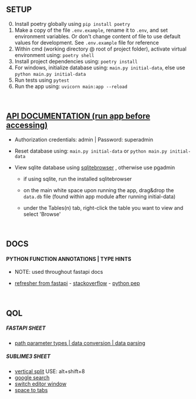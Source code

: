 ## SETUP

0. Install poetry globally using `pip install poetry`
1. Make a copy of the file `.env.example`, rename it to `.env`, and set environment variables. Or don't change content of file to use default values for development. See `.env.example` file for reference
2. Within cmd (working directory @ root of project folder), activate virtual environment using: `poetry shell`
3. Install project dependencies using: `poetry install`
4. For windows, initialize database using: `main.py initial-data`, else use `python main.py initial-data`
5. Run tests using `pytest`
6. Run the app using: `uvicorn main:app --reload`

<br>



## [API DOCUMENTATION (run app before accessing)](http://127.0.0.1:8000/docs)

- Authorization credentials: admin | Password: superadmin

- Reset database using: `main.py initial-data` or `python main.py initial-data`

- View sqlite database using [sqlitebrowser](https://sqlitebrowser.org/dl/) , otherwise use pgadmin

  - if using sqlite, run the installed sqlitebrowser

  - on the main white space upon running the app, drag&drop the `data.db` file (found within app module after running initial-data)  

  - under the Tables(n) tab, right-click the table you want to view and select 'Browse'

 <br>





## DOCS

#### PYTHON FUNCTION ANNOTATIONS | TYPE HINTS

* NOTE: used throughout fastapi docs

- [refresher from fastapi](https://fastapi.tiangolo.com/python-types/) - [stackoverflow](https://stackoverflow.com/questions/14379753/what-does-mean-in-python-function-definitions)  -  [python pep](https://www.python.org/dev/peps/pep-3107/	)

<br>




## QOL

##### FASTAPI SHEET

- [path parameter types | data conversion | data parsing](https://fastapi.tiangolo.com/tutorial/path-params/#path-parameters-with-types)


##### SUBLIME3 SHEET

- [vertical split](https://forum.sublimetext.com/t/how-to-split-window-vertically/3652/2) USE: alt+shift+8
- [google search](https://www.google.com/search?q=sublime+text+split+screen+vertically&oq=sublime+text+split+screen+vertically&aqs=chrome..69i57j0l2j0i22i30l7.7151j0j7&sourceid=chrome&ie=UTF-8)
- [switch editor window](https://stackoverflow.com/questions/38447486/in-sublime-how-to-switch-between-panels-in-a-2-column-view/38447556)
- [space to tabs](https://stackoverflow.com/questions/22529265/sublime-text-3-convert-spaces-to-tabs)